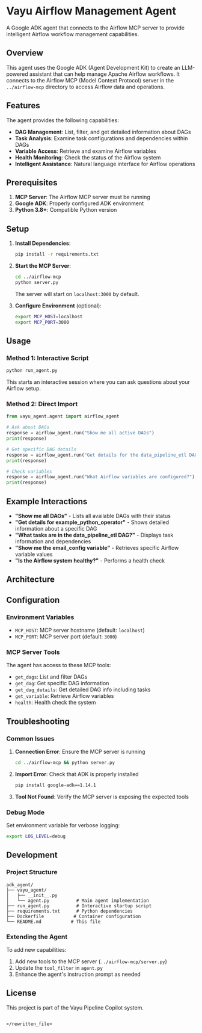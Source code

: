 # Vayu Airflow Management Agent

A Google ADK agent that connects to the Airflow MCP server to provide intelligent Airflow workflow management capabilities.

## Overview

This agent uses the Google ADK (Agent Development Kit) to create an LLM-powered assistant that can help manage Apache Airflow workflows. It connects to the Airflow MCP (Model Context Protocol) server in the `../airflow-mcp` directory to access Airflow data and operations.

## Features

The agent provides the following capabilities:

- **DAG Management**: List, filter, and get detailed information about DAGs
- **Task Analysis**: Examine task configurations and dependencies within DAGs  
- **Variable Access**: Retrieve and examine Airflow variables
- **Health Monitoring**: Check the status of the Airflow system
- **Intelligent Assistance**: Natural language interface for Airflow operations

## Prerequisites

1. **MCP Server**: The Airflow MCP server must be running
2. **Google ADK**: Properly configured ADK environment
3. **Python 3.8+**: Compatible Python version

## Setup

1. **Install Dependencies**:
   ```bash
   pip install -r requirements.txt
   ```

2. **Start the MCP Server**:
   ```bash
   cd ../airflow-mcp
   python server.py
   ```
   The server will start on `localhost:3000` by default.

3. **Configure Environment** (optional):
   ```bash
   export MCP_HOST=localhost
   export MCP_PORT=3000
   ```

## Usage

### Method 1: Interactive Script
```bash
python run_agent.py
```

This starts an interactive session where you can ask questions about your Airflow setup.

### Method 2: Direct Import
```python
from vayu_agent.agent import airflow_agent

# Ask about DAGs
response = airflow_agent.run("Show me all active DAGs")
print(response)

# Get specific DAG details  
response = airflow_agent.run("Get details for the data_pipeline_etl DAG")
print(response)

# Check variables
response = airflow_agent.run("What Airflow variables are configured?")
print(response)
```

## Example Interactions

- **"Show me all DAGs"** - Lists all available DAGs with their status
- **"Get details for example_python_operator"** - Shows detailed information about a specific DAG
- **"What tasks are in the data_pipeline_etl DAG?"** - Displays task information and dependencies
- **"Show me the email_config variable"** - Retrieves specific Airflow variable values
- **"Is the Airflow system healthy?"** - Performs a health check

## Architecture


## Configuration

### Environment Variables

- `MCP_HOST`: MCP server hostname (default: `localhost`)
- `MCP_PORT`: MCP server port (default: `3000`)

### MCP Server Tools

The agent has access to these MCP tools:

- `get_dags`: List and filter DAGs
- `get_dag`: Get specific DAG information
- `get_dag_details`: Get detailed DAG info including tasks
- `get_variable`: Retrieve Airflow variables
- `health`: Health check the system

## Troubleshooting

### Common Issues

1. **Connection Error**: Ensure the MCP server is running
   ```bash
   cd ../airflow-mcp && python server.py
   ```

2. **Import Error**: Check that ADK is properly installed
   ```bash
   pip install google-adk==1.14.1
   ```

3. **Tool Not Found**: Verify the MCP server is exposing the expected tools

### Debug Mode

Set environment variable for verbose logging:
```bash
export LOG_LEVEL=debug
```

## Development

### Project Structure
```
adk_agent/
├── vayu_agent/
│   ├── __init__.py
│   └── agent.py          # Main agent implementation
├── run_agent.py          # Interactive startup script
├── requirements.txt      # Python dependencies
├── Dockerfile           # Container configuration
└── README.md           # This file
```

### Extending the Agent

To add new capabilities:

1. Add new tools to the MCP server (`../airflow-mcp/server.py`)
2. Update the `tool_filter` in `agent.py`
3. Enhance the agent's instruction prompt as needed

## License

This project is part of the Vayu Pipeline Copilot system.
```

</rewritten_file>